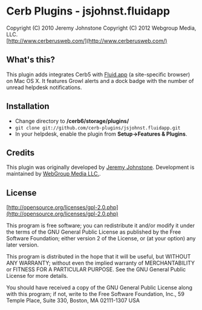 Cerb Plugins - jsjohnst.fluidapp
===========================================
Copyright (C) 2010 Jeremy Johnstone
Copyright (C) 2012 Webgroup Media, LLC.  
[http://www.cerberusweb.com/](http://www.cerberusweb.com/)  

What's this?
------------
This plugin adds integrates Cerb5 with [Fluid.app](http://fluidapp.com) (a site-specific browser) on Mac OS X. 
It features Growl alerts and a dock badge with the number of unread helpdesk notifications.

Installation
------------
* Change directory to **/cerb6/storage/plugins/**
* `git clone git://github.com/cerb-plugins/jsjohnst.fluidapp.git`
* In your helpdesk, enable the plugin from **Setup->Features & Plugins**.

Credits
-------
This plugin was originally developed by [Jeremy Johnstone](http://www.jeremyjohnstone.com/).
Development is maintained by [WebGroup Media LLC.](http://www.cerberusweb.com/).  

License
-------

[http://opensource.org/licenses/gpl-2.0.php](http://opensource.org/licenses/gpl-2.0.php)  

This program is free software; you can redistribute it and/or modify it under the terms of the GNU General Public License as published by the Free Software Foundation; either version 2 of the License, or (at your option) any later version.

This program is distributed in the hope that it will be useful, but WITHOUT ANY WARRANTY; without even the implied warranty of MERCHANTABILITY or FITNESS FOR A PARTICULAR PURPOSE. See the GNU General Public License for more details.

You should have received a copy of the GNU General Public License along with this program; if not, write to the Free Software Foundation, Inc., 59 Temple Place, Suite 330, Boston, MA 02111-1307 USA
